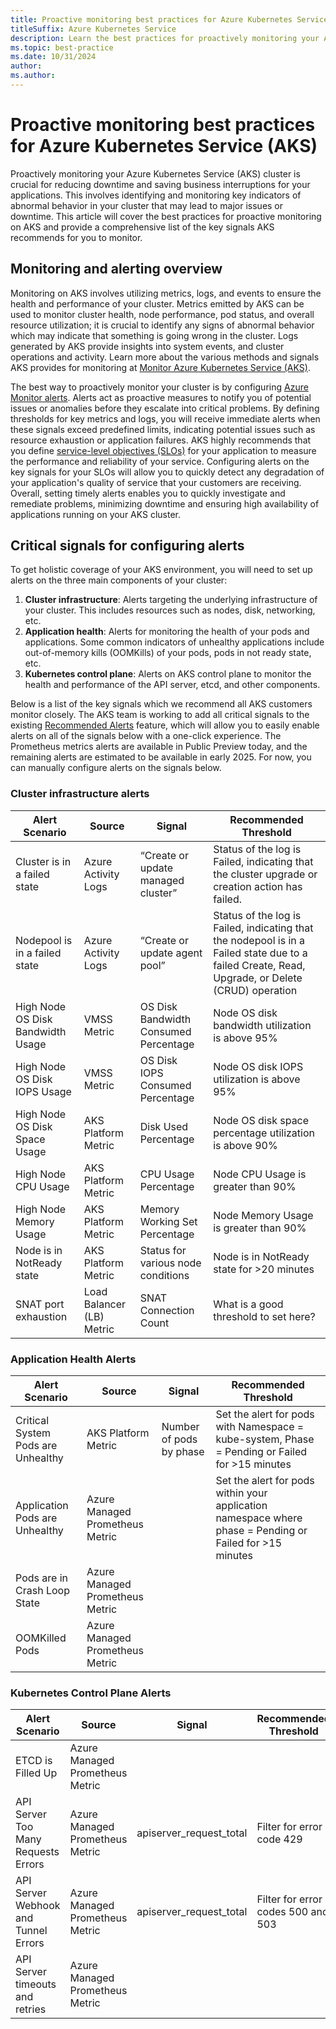 ```yaml
---
title: Proactive monitoring best practices for Azure Kubernetes Service (AKS)
titleSuffix: Azure Kubernetes Service
description: Learn the best practices for proactively monitoring your Azure Kubernetes Service (AKS) cluster and workloads.
ms.topic: best-practice
ms.date: 10/31/2024
author: 
ms.author: 
---
```


# Proactive monitoring best practices for Azure Kubernetes Service (AKS)

Proactively monitoring your Azure Kubernetes Service (AKS) cluster is crucial for reducing downtime and saving business interruptions for your applications. This involves identifying and monitoring key indicators of abnormal behavior in your cluster that may lead to major issues or downtime. This article will cover the best practices for proactive monitoring on AKS and provide a comprehensive list of the key signals AKS recommends for you to monitor.

## Monitoring and alerting overview

Monitoring on AKS involves utilizing metrics, logs, and events to ensure the health and performance of your cluster. Metrics emitted by AKS can be used to monitor cluster health, node performance, pod status, and overall resource utilization; it is crucial to identify any signs of abnormal behavior which may indicate that something is going wrong in the cluster. Logs generated by AKS provide insights into system events, and cluster operations and activity. Learn more about the various methods and signals AKS provides for monitoring at [Monitor Azure Kubernetes Service (AKS)](./monitor-aks).

The best way to proactively monitor your cluster is by configuring [Azure Monitor alerts](/azure/azure-monitor/alerts/alerts-overview). Alerts act as proactive measures to notify you of potential issues or anomalies before they escalate into critical problems. By defining thresholds for key metrics and logs, you will receive immediate alerts when these signals exceed predefined limits, indicating potential issues such as resource exhaustion or application failures. AKS highly recommends that you define [service-level objectives (SLOs)](/azure/well-architected/reliability/metrics) for your application to measure the performance and reliability of your service. Configuring alerts on the key signals for your SLOs will allow you to quickly detect any degradation of your application's quality of service that your customers are receiving. Overall, setting timely alerts enables you to quickly investigate and remediate problems, minimizing downtime and ensuring high availability of applications running on your AKS cluster.

## Critical signals for configuring alerts

To get holistic coverage of your AKS environment, you will need to set up alerts on the three main components of your cluster:
1. **Cluster infrastructure**: Alerts targeting the underlying infrastructure of your cluster. This includes resources such as nodes, disk, networking, etc. 
1. **Application health**: Alerts for monitoring the health of your pods and applications. Some common indicators of unhealthy applications include out-of-memory kills (OOMKills) of your pods, pods in not ready state, etc.
1. **Kubernetes control plane**: Alerts on AKS control plane to monitor the health and performance of the API server, etcd, and other components.

Below is a list of the key signals which we recommend all AKS customers monitor closely. The AKS team is working to add all critical signals to the existing [Recommended Alerts](/azure/azure-monitor/containers/kubernetes-metric-alerts) feature, which will allow you to easily enable alerts on all of the signals below with a one-click experience. The Prometheus metrics alerts are available in Public Preview today, and the remaining alerts are estimated to be available in early 2025. For now, you can manually configure alerts on the signals below.

### Cluster infrastructure alerts 
| Alert Scenario | Source | Signal | Recommended Threshold |
|---|---|---|---|
| Cluster is in a failed state | Azure Activity Logs | “Create or update managed cluster” | Status of the log is Failed, indicating that the cluster upgrade or creation action has failed. |
| Nodepool is in a failed state | Azure Activity Logs | “Create or update agent pool” | Status of the log is Failed, indicating that the nodepool is in a Failed state due to a failed Create, Read, Upgrade, or Delete (CRUD) operation |
| High Node OS Disk Bandwidth Usage | VMSS Metric | OS Disk Bandwidth Consumed Percentage | Node OS disk bandwidth utilization is above 95% |
| High Node OS Disk IOPS Usage | VMSS Metric | OS Disk IOPS Consumed Percentage | Node OS disk IOPS utilization is above 95% |
| High Node OS Disk Space Usage | AKS Platform Metric | Disk Used Percentage | Node OS disk space percentage utilization is above 90% |
| High Node CPU Usage | AKS Platform Metric | CPU Usage Percentage | Node CPU Usage is greater than 90% |
| High Node Memory Usage | AKS Platform Metric | Memory Working Set Percentage | Node Memory Usage is greater than 90% |
| Node is in NotReady state | AKS Platform Metric | Status for various node conditions | Node is in NotReady state for >20 minutes |
| SNAT port exhaustion | Load Balancer (LB) Metric | SNAT Connection Count | What is a good threshold to set here? |

### Application Health Alerts
| Alert Scenario | Source | Signal | Recommended Threshold |
|---|---|---|---|
| Critical System Pods are Unhealthy | AKS Platform Metric | Number of pods by phase | Set the alert for pods with Namespace = kube-system, Phase = Pending or Failed for >15 minutes |
| Application Pods are Unhealthy | Azure Managed Prometheus Metric |  | Set the alert for pods within your application namespace where phase = Pending or Failed for >15 minutes |
| Pods are in Crash Loop State | Azure Managed Prometheus Metric |  |  |
| OOMKilled Pods | Azure Managed Prometheus Metric |  |  |

### Kubernetes Control Plane Alerts
| Alert Scenario | Source | Signal | Recommended Threshold |
|---|---|---|---|
| ETCD is Filled Up | Azure Managed Prometheus Metric |  |  |
| API Server Too Many Requests Errors | Azure Managed Prometheus Metric | apiserver_request_total | Filter for error code 429	|
| API Server Webhook and Tunnel Errors | Azure Managed Prometheus Metric | apiserver_request_total | Filter for error codes 500 and 503 |
| API Server timeouts and retries | Azure Managed Prometheus Metric |  |  |
